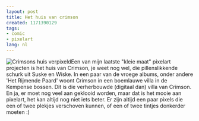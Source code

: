 ```yaml
---
layout: post
title: Het huis van crimson
created: 1171390129
tags:
- comic
- pixelart
lang: nl
---
```

![Crimsons huis verpixeld](http://bler.webschuur.com/sites/bler.webschuur.com/files/huis_crimson.png)Een van mijn laatste "kleie maat" pixelart projecten is het huis van Crimson, je weet nog wel, die pillenslikkende schurk uit Suske en Wiske. In een paar van de vroege albums, onder andere 'Het Rijmende Paard' woont Crimson in een boemlauwe villa in de Kempense bossen. Dit is die verherbouwde (digitaal dan) villa van Crimson. En ja, er moet nog veel aan geklooid worden, maar dat is het mooie aan pixelart, het kan altijd nog niet iets beter. Er zijn altijd een paar pixels die een of twee plekjes verschoven kunnen, of een of twee tintjes donkerder moeten :)
